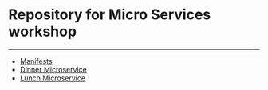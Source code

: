 # Repository for Micro Services workshop

________________________________________

- [Manifests](manifests/)
- [Dinner Microservice](dinning/)
- [Lunch Microservice](lunch/)
